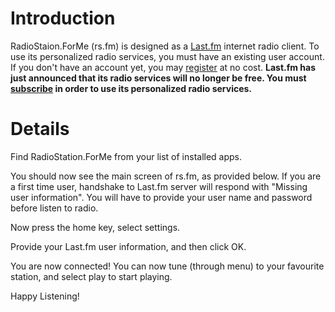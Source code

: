 # Introduction #

RadioStaion.ForMe (rs.fm) is designed as a [Last.fm](http://www.last.fm/) internet radio client. To use its personalized radio services, you must have an existing user account. If you don't have an account yet, you may [register](https://www.last.fm/join) at no cost. **Last.fm has just announced that its radio services will no longer be free. You must [subscribe](http://www.last.fm/subscribe) in order to use its personalized radio services.**

# Details #

Find RadioStation.ForMe from your list of installed apps.

You should now see the main screen of rs.fm, as provided below. If you are a first time user, handshake to Last.fm server will respond with "Missing user information". You will have to provide your user name and password before listen to radio.

Now press the home key, select settings.

Provide your Last.fm user information, and then click OK.

You are now connected! You can now tune (through menu) to your favourite station, and select play to start playing.

Happy Listening!
